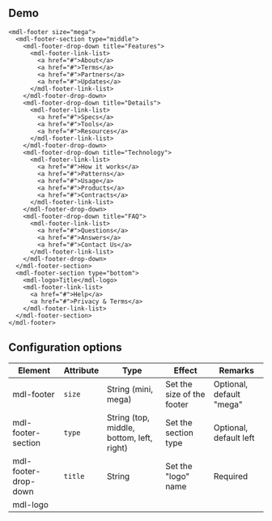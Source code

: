 ## Demo

```html_demo
<mdl-footer size="mega">
  <mdl-footer-section type="middle">
    <mdl-footer-drop-down title="Features">
      <mdl-footer-link-list>
        <a href="#">About</a>
        <a href="#">Terms</a>
        <a href="#">Partners</a>
        <a href="#">Updates</a>
      </mdl-footer-link-list>
    </mdl-footer-drop-down>
    <mdl-footer-drop-down title="Details">
      <mdl-footer-link-list>
        <a href="#">Specs</a>
        <a href="#">Tools</a>
        <a href="#">Resources</a>
      </mdl-footer-link-list>
    </mdl-footer-drop-down>
    <mdl-footer-drop-down title="Technology">
      <mdl-footer-link-list>
        <a href="#">How it works</a>
        <a href="#">Patterns</a>
        <a href="#">Usage</a>
        <a href="#">Products</a>
        <a href="#">Contracts</a>
      </mdl-footer-link-list>
    </mdl-footer-drop-down>
    <mdl-footer-drop-down title="FAQ">
      <mdl-footer-link-list>
        <a href="#">Questions</a>
        <a href="#">Answers</a>
        <a href="#">Contact Us</a>
      </mdl-footer-link-list>
    </mdl-footer-drop-down>
  </mdl-footer-section>
  <mdl-footer-section type="bottom">
    <mdl-logo>Title</mdl-logo>
    <mdl-footer-link-list>
      <a href="#">Help</a>
      <a href="#">Privacy & Terms</a>
    </mdl-footer-link-list>
  </mdl-footer-section>
</mdl-footer>
```

## Configuration options


| Element | Attribute | Type | Effect | Remarks |
|---------|-----------|------|--------|---------|
| mdl-footer | `size` | String (mini, mega) | Set the size of the footer | Optional, default "mega" |
| mdl-footer-section | `type` | String (top, middle, bottom, left, right) | Set the section type  | Optional, default left |
| mdl-footer-drop-down | `title` | String | Set the "logo" name | Required |
| mdl-logo |  |  |  |  |
